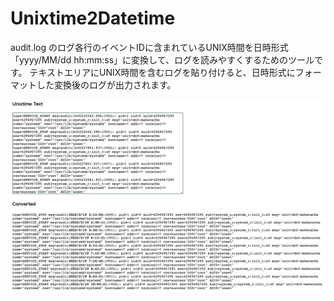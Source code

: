 # Unixtime2Datetime

audit.log のログ各行のイベントIDに含まれているUNIX時間を日時形式「yyyy/MM/dd hh:mm:ss」に変換して、ログを読みやすくするためのツールです。
テキストエリアにUNIX時間を含むログを貼り付けると、日時形式にフォーマットした変換後のログが出力されます。

![](./img/example1.png)
